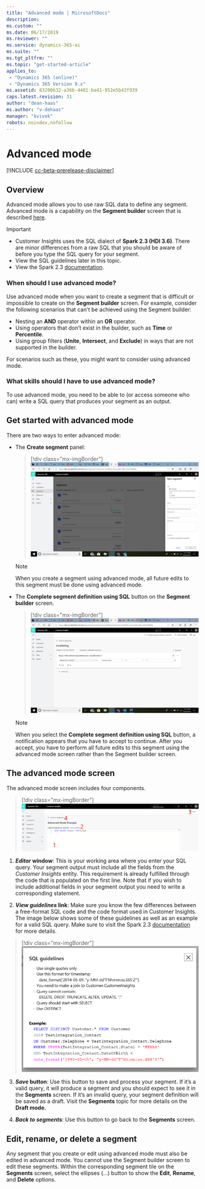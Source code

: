 ```yaml
---
title: "Advanced mode | MicrosoftDocs"
description: 
ms.custom: ""
ms.date: 06/17/2019
ms.reviewer: ""
ms.service: dynamics-365-ai
ms.suite: ""
ms.tgt_pltfrm: ""
ms.topic: "get-started-article"
applies_to: 
 - "Dynamics 365 (online)"
 - "Dynamics 365 Version 9.x"
ms.assetid: 83200632-a36b-4401-ba41-952e5b43f939
caps.latest.revision: 31
author: "dean-haas"
ms.author: "v-dehaas"
manager: "kvivek"
robots: noindex,nofollow
---
```


# Advanced mode 

[!INCLUDE [cc-beta-prerelease-disclaimer](../includes/cc-beta-prerelease-disclaimer.md)]

## Overview

Advanced mode allows you to use raw SQL data to define any segment. Advanced mode is a capability on the **Segment builder** screen that is described [here](pm-segments.md). 

> [!IMPORTANT] 
>
> - Customer Insights uses the SQL dialect of **Spark 2.3 (HDI 3.6)**. There are minor differences from a raw SQL that you should be aware of before you type the SQL query for your segment.
> - View the SQL guidelines later in this topic.
> - View the Spark 2.3 [documentation](https://spark.apache.org/docs/2.3.0/). 

### When should I use advanced mode? 

Use advanced mode when you want to create a segment that is difficult or impossible to create on the **Segment builder** screen. For example, consider the following scenarios that can't be achieved using the Segment builder:

- Nesting an **AND** operator within an **OR** operator.
- Using operators that don’t exist in the builder, such as **Time** or **Percentile**.
- Using group filters (**Unite**, **Intersect**, and **Exclude**) in ways that are not supported in the builder.
 
For scenarios such as these, you might want to consider using advanced mode. 

### What skills should I have to use advanced mode?

To use advanced mode, you need to be able to (or access someone who can) write a SQL query that produces your segment as an output.

## Get started with advanced mode

There are two ways to enter advanced mode:

- The **Create segment** panel:

  > [!div class="mx-imgBorder"]
  > ![Create segment screen](media/enter-advanced-mode-1.png "Create segment screen")

  > [!NOTE]
  > When you create a segment using advanced mode, all future edits to this segment must be done using advanced mode.

- The **Complete segment definition using SQL** button on the **Segment builder** screen.

  > [!div class="mx-imgBorder"]
  > ![Create segment screen](media/enter-advanced-mode-2.png "Create segment screen")

  > [!NOTE]
  > When you select the **Complete segment definition using SQL** button,  a notification appears that you have to accept to continue. After you accept, you have to perform all future edits to this segment using the advanced mode screen rather than the Segment builder screen.

## The advanced mode screen

The advanced mode screen includes four components.

> [!div class="mx-imgBorder"]
> ![Advanced screen](media/advanced-screen.png "Advanced screen")

1. ***Editor* window**: This is your working area where you enter your SQL query. Your segment output must include all the fields from the *Customer Insights* entity.  This requirement is already fulfilled through the code that is populated on the first line. Note that if you wish to include additional fields in your segment output you need to write a corresponding statement.

2. ***View guidelines* link**: Make sure you know the few differences between a free-format SQL code and the code format used in Customer Insights. The image below shows some of these guidelines as well as an example for a valid SQL query. Make sure to visit the Spark 2.3 [documentation](https://spark.apache.org/docs/2.3.0/) for more details.
 
  > [!div class="mx-imgBorder"]
  > ![SQL guidelines](media/sql-guidelines.png "SQL guidelines")

3. ***Save* button**: Use this button to save and process your segment. If it’s a valid query, it will produce a segment and you should expect to see it in the **Segments** screen. If it’s an invalid query, your segment definition will be saved as a draft. Visit the **Segments** topic for more details on the **Draft mode.**

4. ***Back to segments***: Use this button to go back to the **Segments** screen.

## Edit, rename, or delete a segment

Any segment that you create or edit using advanced mode must also be edited in advanced mode. You cannot use the Segment builder screen to edit these segments. Within the corresponding segment tile on the **Segments** screen, select the ellipses (…) button to show the **Edit**, **Rename**, and **Delete** options. 
